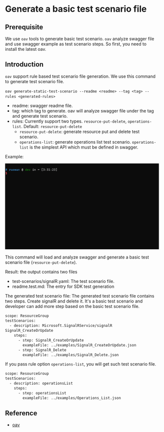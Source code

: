 # Generate a basic test scenario file

## Prerequisite

We use `oav` tools to generate basic test scenario. `oav` analyze swagger file and use swagger example as test scenario steps. So first, you need to install the latest oav.

## Introduction

`oav` support rule based test scenario file generation. We use this command to generate test scenario file.

`oav generate-static-test-scenario --readme <readme> --tag <tag> --rules <generated-rules>`

- readme: swagger readme file.
- tag: which tag to generate. oav will analyze swagger file under the tag and generate test scenario.
- rules: Currently support two types. `resource-put-delete`, `operations-list`. Default: `resource-put-delete`
  - `resource-put-delete`: generate resource put and delete test scenario.
  - `operations-list`: generate operations list test scenario. `operations-list` is the simplest API which must be defined in swagger.

Example:

![](./genTestScenario.gif)

This command will load and analyze swagger and generate a basic test scenario file (`resource-put-delete`).

Result: the output contains two files

- test-scenarios/signalR.yaml: The test scenario file.
- readme.test.md: The entry for SDK test generation

The generated test scenario file: The generated test scenario file contains two steps. Create signalR and delete it. It's a basic test scenario and developer can add more step based on the basic test scenario file.

```
scope: ResourceGroup
testScenarios:
  - description: Microsoft.SignalRService/signalR SignalR_CreateOrUpdate
    steps:
      - step: SignalR_CreateOrUpdate
        exampleFile: ../examples/SignalR_CreateOrUpdate.json
      - step: SignalR_Delete
        exampleFile: ../examples/SignalR_Delete.json
```

If you pass rule option `operations-list`, you will get such test scenario file.

```
scope: ResourceGroup
testScenarios:
  - description: operationsList
    steps:
      - step: operationsList
        exampleFile: ../examples/Operations_List.json

```

## Reference

- [oav](https://github.com/Azure/oav/tree/develop)
